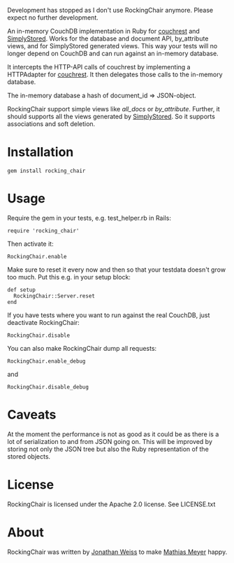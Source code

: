 Development has stopped as I don't use RockingChair anymore. Please expect no further development.


An in-memory CouchDB implementation in Ruby for [couchrest](http://github.com/jchris/couchrest) and [SimplyStored](http://github.com/peritor/simply_stored). 
Works for the database and document API, by_attribute views, and for SimplyStored generated views. 
This way your tests will no longer depend on CouchDB and can run against an in-memory database.

It intercepts the HTTP-API calls of couchrest by implementing a 
HTTPAdapter for [couchrest](http://github.com/jchris/couchrest). It then delegates those calls to the
in-memory database. 

The in-memory database a hash of document_id => JSON-object.

RockingChair support simple views like _all_docs_ or _by_attribute_.
Further, it should supports all the views generated by [SimplyStored](http://github.com/peritor/simply_stored).
So it supports associations and soft deletion.

Installation
============

    gem install rocking_chair

Usage
=============

Require the gem in your tests, e.g. test_helper.rb in Rails:

    require 'rocking_chair'
    
Then activate it:

    RockingChair.enable
    
Make sure to reset it every now and then so that your testdata doesn't grow too much.
Put this e.g. in your setup block:

    def setup
      RockingChair::Server.reset
    end
   
If you have tests where you want to run against the real CouchDB, 
just deactivate RockingChair:

    RockingChair.disable

You can also make RockingChair dump all requests:

    RockingChair.enable_debug
    
and

    RockingChair.disable_debug
    
    
Caveats
=============

At the moment the performance is not as good as it could be as there is a lot of serialization to and from JSON going on.
This will be improved by storing not only the JSON tree but also the Ruby representation of the stored objects.

License
=============

RockingChair is licensed under the Apache 2.0 license. See LICENSE.txt

About
=============

RockingChair was written by [Jonathan Weiss](http://twitter.com/jweiss) to make [Mathias Meyer](http://twitter.com/roidrage) happy.


